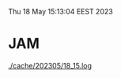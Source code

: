 Thu 18 May 15:13:04 EEST 2023
# JAM
<a href='./cache/202305/18_15.log'>./cache/202305/18_15.log</a>
